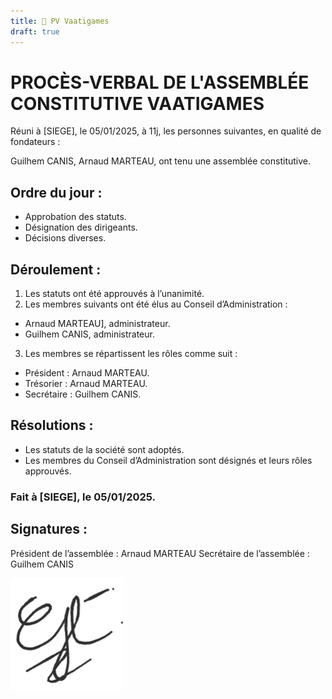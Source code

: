 ```yaml
---
title: 📝 PV Vaatigames
draft: true
---
```


# PROCÈS-VERBAL DE L'ASSEMBLÉE CONSTITUTIVE VAATIGAMES

Réuni à [SIEGE], le 05/01/2025, à 11j, les personnes suivantes, en qualité de fondateurs :

Guilhem CANIS,
Arnaud MARTEAU,
ont tenu une assemblée constitutive.

## Ordre du jour :

- Approbation des statuts.
- Désignation des dirigeants.
- Décisions diverses.

## Déroulement :

1. Les statuts ont été approuvés à l’unanimité.
2. Les membres suivants ont été élus au Conseil d’Administration :
  - Arnaud MARTEAU], administrateur.
  - Guilhem CANIS, administrateur.

3. Les membres se répartissent les rôles comme suit :
  - Président : Arnaud MARTEAU.
  - Trésorier : Arnaud MARTEAU.
  - Secrétaire : Guilhem CANIS.

## Résolutions :
- Les statuts de la société sont adoptés.
- Les membres du Conseil d’Administration sont désignés et leurs rôles approuvés.

### Fait à [SIEGE], le 05/01/2025.

## Signatures :
Président de l’assemblée : Arnaud MARTEAU
Secrétaire de l’assemblée :  Guilhem CANIS

![Signature OMG](signG.png)